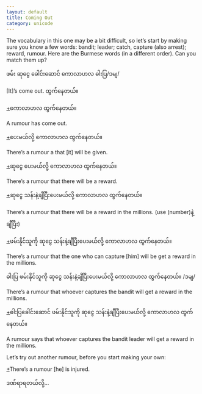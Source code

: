 ```yaml
---
layout: default
title: Coming Out
category: unicode
---
```


<p>The vocabulary in this one may be a bit difficult, so let’s start by making sure you know a few words: bandit; leader; catch, capture (also arrest); reward, rumour. Here are the Burmese words (in a different order). Can you match them up?</p>
<p><span class='mm3'>ဖမ်း ဆုငွေ ခေါင်းဆောင် ကောလာဟလ ဓါးပြ</span>/<span class='mm3'>ဒမျ</span>/</p>

<p>[It]’s come out. <span class='mm3'>ထွက်နေတယ်။</span></p>

<p class='hide-trigger'><a href="#">+</a><span class='mm3'>ကောလာဟလ ထွက်နေတယ်။</span></p>
<p class='hide-this'>A rumour has come out.</p>

<p class='hide-trigger'><a href="#">+</a><span class='mm3'>ပေးမယ်လို့ ကောလာဟလ ထွက်နေတယ်။</span></p>
<p class='hide-this'>There’s a rumour a that [it] will be given.</p>

<p class='hide-trigger'><a href="#">+</a><span class='mm3'>ဆုငွေ ပေးမယ်လို့ ကောလာဟလ ထွက်နေတယ်။</span></p>
<p class='hide-this'>There’s a rumour that there will be a reward.</p>

<p class='hide-trigger'><a href="#">+</a><span class='mm3'>ဆုငွေ သန်းနဲ့ချီပြီးပေးမယ်လို့ ကောလာဟလ ထွက်နေတယ်။</span></p>
<p class='hide-this'>There’s a rumour that there will be a reward in the millions. (use (number)<span class='mm3'>နဲ့ချီပြီး</span>)</p>

<p class='hide-trigger'><a href="#">+</a><span class='mm3'>ဖမ်းနိုင်သူကို ဆုငွေ သန်းနဲ့ချီပြီးပေးမယ်လို့ ကောလာဟလ ထွက်နေတယ်။</span></p>
<p class='hide-this'>There’s a rumour that the one who can capture [him] will be get a reward in the millions.</p>

<p><span class='mm3'>ဓါးပြ ဖမ်းနိုင်သူကို ဆုငွေ သန်းနဲ့ချီပြီးပေးမယ်လို့ ကောလာဟလ ထွက်နေတယ်။ </span>/<span class='mm3'>ဒမျ</span>/</p>
<p class='hide-this'>There’s a rumour that whoever captures the bandit will get a reward in the millions.</p>

<p class='hide-trigger'><a href="#">+</a><span class='mm3'>ဓါးပြခေါင်းဆောင် ဖမ်းနိုင်သူကို ဆုငွေ သန်းနဲ့ချီပြီးပေးမယ်လို့ ကောလာဟလ ထွက်နေတယ်။</span></p>
<p class='hide-this'>A rumour says that whoever captures the bandit leader will get a reward in the millions.</p>

<p>Let’s try out another rumour, before you start making your own:</p>
<p class='hide-trigger'><a href="#">+</a>There’s a rumour [he] is injured.</p>
<p class='hide-this'><span class='mm3'>ဒဏ်ရာရတယ်လို့</span>…</p>
